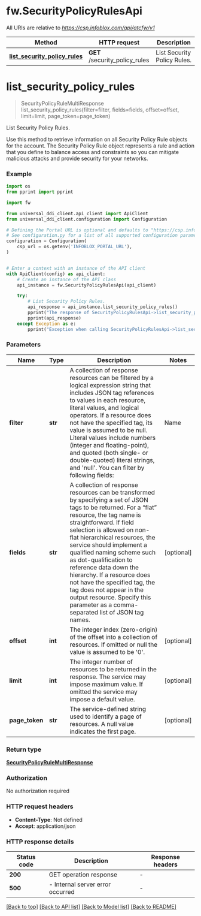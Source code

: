 # fw.SecurityPolicyRulesApi

All URIs are relative to *https://csp.infoblox.com/api/atcfw/v1*

Method | HTTP request | Description
------------- | ------------- | -------------
[**list_security_policy_rules**](SecurityPolicyRulesApi.md#list_security_policy_rules) | **GET** /security_policy_rules | List Security Policy Rules.


# **list_security_policy_rules**
> SecurityPolicyRuleMultiResponse list_security_policy_rules(filter=filter, fields=fields, offset=offset, limit=limit, page_token=page_token)

List Security Policy Rules.

Use this method to retrieve information on all Security Policy Rule objects for the account.  The Security Policy Rule object represents a rule and action that you define to balance access and constraints so you can mitigate malicious attacks and provide security for your networks.  

### Example

```python
import os
from pprint import pprint

import fw

from universal_ddi_client.api_client import ApiClient
from universal_ddi_client.configuration import Configuration

# Defining the Portal URL is optional and defaults to "https://csp.infoblox.com"
# See configuration.py for a list of all supported configuration parameters.
configuration = Configuration(
    csp_url = os.getenv('INFOBLOX_PORTAL_URL'),
)


# Enter a context with an instance of the API client
with ApiClient(config) as api_client:
    # Create an instance of the API class
    api_instance = fw.SecurityPolicyRulesApi(api_client)

    try:
        # List Security Policy Rules.
        api_response = api_instance.list_security_policy_rules()
        pprint("The response of SecurityPolicyRulesApi->list_security_policy_rules:\n")
        pprint(api_response)
    except Exception as e:
        pprint("Exception when calling SecurityPolicyRulesApi->list_security_policy_rules: %s\n" % e)
```



### Parameters


Name | Type | Description  | Notes
------------- | ------------- | ------------- | -------------
 **filter** | **str**| A collection of response resources can be filtered by a logical expression string that includes JSON tag references to values in each resource, literal values, and logical operators. If a resource does not have the specified tag, its value is assumed to be null.  Literal values include numbers (integer and floating-point), and quoted (both single- or double-quoted) literal strings, and &#39;null&#39;.  You can filter by following fields:  | Name               | type   | Supported Ops    | | ------------------ | ------ | ---------------- | | policy_id          | int32  | &#x3D;&#x3D;               | | list_id            | int32  | &#x3D;&#x3D;               | | category_filter_id | int32  | &#x3D;&#x3D;               |  Groupping operators (and, or, not, ()) are not supported.  | [optional] 
 **fields** | **str**|   A collection of response resources can be transformed by specifying a set of JSON tags to be returned. For a “flat” resource, the tag name is straightforward. If field selection is allowed on non-flat hierarchical resources, the service should implement a qualified naming scheme such as dot-qualification to reference data down the hierarchy. If a resource does not have the specified tag, the tag does not appear in the output resource.  Specify this parameter as a comma-separated list of JSON tag names.         | [optional] 
 **offset** | **int**|   The integer index (zero-origin) of the offset into a collection of resources. If omitted or null the value is assumed to be &#39;0&#39;.          | [optional] 
 **limit** | **int**|   The integer number of resources to be returned in the response. The service may impose maximum value. If omitted the service may impose a default value.          | [optional] 
 **page_token** | **str**|   The service-defined string used to identify a page of resources. A null value indicates the first page.          | [optional] 

### Return type

[**SecurityPolicyRuleMultiResponse**](SecurityPolicyRuleMultiResponse.md)

### Authorization

No authorization required

### HTTP request headers

 - **Content-Type**: Not defined
 - **Accept**: application/json

### HTTP response details

| Status code | Description | Response headers |
|-------------|-------------|------------------|
**200** | GET operation response |  -  |
**500** |  - Internal server error occurred |  -  |

[[Back to top]](#) [[Back to API list]](../README.md#documentation-for-api-endpoints) [[Back to Model list]](../README.md#documentation-for-models) [[Back to README]](../README.md)

